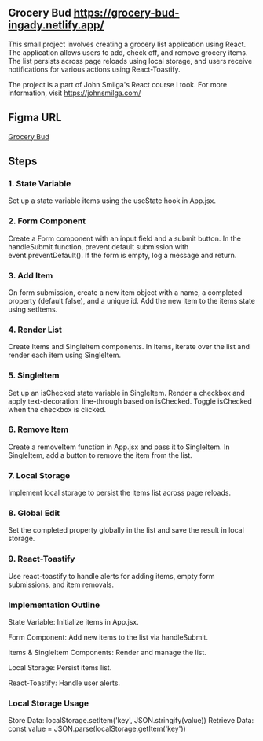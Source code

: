 ## Grocery Bud https://grocery-bud-ingady.netlify.app/
This small project involves creating a grocery list application using React. The application allows users to add, check off, and remove grocery items. The list persists across page reloads using local storage, and users receive notifications for various actions using React-Toastify.

The project is a part of John Smilga's React course I took. For more information, visit https://johnsmilga.com/

## Figma URL

[Grocery Bud](https://www.figma.com/file/8rXGl68NoEmAhHpcV7aB5o/Grocery-bud?node-id=0%3A1&t=IMjjwDExGWpXdpQL-1)

## Steps

### 1. State Variable

Set up a state variable items using the useState hook in App.jsx.

### 2. Form Component

Create a Form component with an input field and a submit button.
In the handleSubmit function, prevent default submission with event.preventDefault().
If the form is empty, log a message and return.

### 3. Add Item

On form submission, create a new item object with a name, a completed property (default false), and a unique id.
Add the new item to the items state using setItems.

### 4. Render List

Create Items and SingleItem components.
In Items, iterate over the list and render each item using SingleItem.

### 5. SingleItem

Set up an isChecked state variable in SingleItem.
Render a checkbox and apply text-decoration: line-through based on isChecked.
Toggle isChecked when the checkbox is clicked.

### 6. Remove Item

Create a removeItem function in App.jsx and pass it to SingleItem.
In SingleItem, add a button to remove the item from the list.

### 7. Local Storage

Implement local storage to persist the items list across page reloads.

### 8. Global Edit

Set the completed property globally in the list and save the result in local storage.

### 9. React-Toastify

Use react-toastify to handle alerts for adding items, empty form submissions, and item removals.

### Implementation Outline

State Variable: Initialize items in App.jsx.

Form Component: Add new items to the list via handleSubmit.

Items & SingleItem Components: Render and manage the list.

Local Storage: Persist items list.

React-Toastify: Handle user alerts.

### Local Storage Usage

Store Data: localStorage.setItem('key', JSON.stringify(value))
Retrieve Data: const value = JSON.parse(localStorage.getItem('key'))
